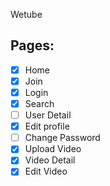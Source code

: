 Wetube

## Pages:

- [x] Home
- [x] Join
- [x] Login
- [x] Search
- [ ] User Detail
- [x] Edit profile
- [ ] Change Password
- [x] Upload Video
- [x] Video Detail
- [x] Edit Video